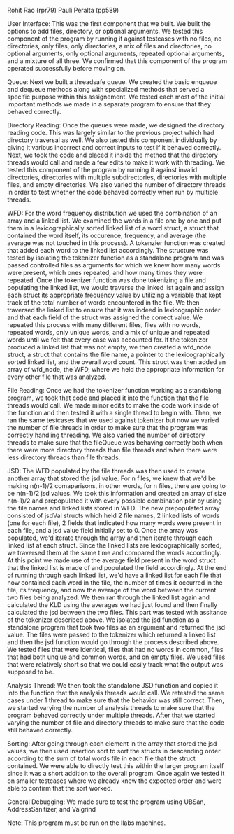Rohit Rao (rpr79)
Pauli Peralta (pp589)

User Interface:
This was the first component that we built. We built the options to add files, directory, or optional arguments. We tested this component of the program by running it against testcases with no files, no directories, only files, only directories, a mix of files and directories, no optional arguments, only optional arguments, repeated optional arguments, and a mixture of all three. We confirmed that this component of the program operated successfully before moving on.

Queue:
Next we built a threadsafe queue. We created the basic enqueue and dequeue methods along with specialized methods that served a specific purpose within this assignement. We tested each most of the initial important methods we made in a separate program to ensure that they behaved correctly.

Directory Reading:
Once the queues were made, we designed the directory reading code. This was largely similar to the previous project which had directory traversal as well. We also tested this component individually by giving it various incorrect and correct inputs to test if it behaved correctly. Next, we took the code and placed it inside the method that the directory threads would call and made a few edits to make it work with threading. We tested this component of the program by running it against invalid directories, directories with multiple subdirectories, directories with multiple files, and empty directories. We also varied the number of directory threads in order to test whether the code behaved correctly when run by multiple threads.

WFD: 
For the word frequency distribution we used the combination of an array and a linked list. We examined the words in a file one by one and put them in a lexicographically sorted linked list of a word struct, a struct that contained the word itself, its occurence, frequency, and average (the average was not touched in this process). A tokenzier function was created that added each word to the linked list accordingly.
The structure was tested by isolating the tokenizer function as a standalone program and was passed controlled files as arguments for which we knew how many words were present, which ones repeated, and how many times they were repeated. Once the tokenizer function was done tokenizing a file and populating the linked list, we would traverse the linked list again and assign each struct its appropriate frequency value by utilizing a variable that kept track of the total number of words encountered in the file. We then traversed the linked list to ensure that it was indeed in lexicographic order and that each field of the struct was assigned the correct value. We repeated this process with many different files, files with no words, repeated words, only unique words, and a mix of unique and repeated words until we felt that every case was accounted for. If the tokenizer produced a linked list that was not empty, we then created a wfd_node struct, a struct that contains the file name, a pointer to the lexicographically sorted linked list, and the overall word count. This struct was then added an array of wfd_node, the WFD, where we held the appropriate information for every other file that was analyzed. 

File Reading:
Once we had the tokenizer function working as a standalong program, we took that code and placed it into the function that the file threads would call. We made minor edits to make the code work inside of the function and then tested it with a single thread to begin with. Then, we ran the same testcases that we used against tokenizer but now we varied the number of file threads in order to make sure that the program was correctly handling threading. We also varied the number of directory threads to make sure that the fileQueue was behaving correctly both when there were more directory threads than file threads and when there were less directory threads than file threads.

JSD:
The WFD populated by the file threads was then used to create another array that stored the jsd value. For n files, we knew that we'd be making n(n-1)/2 comaparisons, in other words, for n files, there are going to be n(n-1)/2 jsd values. We took this information and created an array of size n(n-1)/2 and prepopulated it with every possible combination pair by using the file names and linked lists stored in WFD. The new prepopulated array consisted of jsdVal structs which held 2 file names, 2 linked lists of words (one for each file), 2 fields that indicated how many words were present in each file, and a jsd value field initially set to 0. Once the array was populated, we'd iterate through the array and then iterate through each linked list at each struct. Since the linked lists are lexicographically sorted, we traversed them at the same time and compared the words accordingly. At this point we made use of the average field present in the word struct that the linked list is made of and populated the field accordingly. At the end of running through each linked list, we'd have a linked list for each file that now contained each word in the file, the number of times it occurred in the file, its frequency, and now the average of the word between the current two files being analyzed. We then ran through the linked list again and calculated the KLD using the averages we had just found and then finally calculated the jsd between the two files.
This part was tested with assitance of the tokenizer described above. We isolated the jsd function as a standalone program that took two files as an argument and returned the jsd value. The files were passed to the tokenizer which returned a linked list and then the jsd function would go through the process described above. We tested files that were identical, files that had no words in common, files that had both unqiue and common words, and on empty files. We used files that were relatively short so that we could easily track what the output was supposed to be.

Analysis Thread:
We then took the standalone JSD function and copied it into the function that the analysis threads would call. We retested the same cases under 1 thread to make sure that the behavior was still correct. Then, we started varying the number of analysis threads to make sure that the program behaved correctly under multiple threads. After that we started varying the number of file and directory threads to make sure that the code still behaved correctly.

Sorting:
After going through each element in the array that stored the jsd values, we then used insertion sort to sort the structs in descending order according to the sum of total words file in each file that the struct contained. We were able to directly test this within the larger program itself since it was a short addition to the overall program. Once again we tested it on smaller testcases where we already knew the expected order and were able to confirm that the sort worked.

General Debugging: We made sure to test the program using UBSan, AddressSanitizer, and Valgrind

Note: This program must be run on the Ilabs machines.
